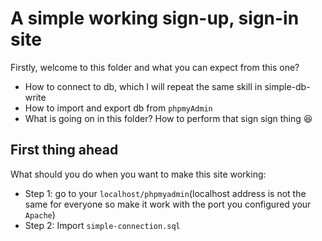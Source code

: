 # A simple working sign-up, sign-in site

Firstly, welcome to this folder and what you can expect from this one? 
* How to connect to db, which I will repeat the same skill in simple-db-write
* How to import and export db from `phpmyAdmin`
* What is going on in this folder? How to perform that sign sign thing :laughing:

## First thing ahead
What should you do when you want to make this site working: 
* Step 1: go to your `localhost/phpmyadmin`(localhost address is not the same for everyone so make it work with the port you configured your `Apache`)
* Step 2: Import `simple-connection.sql`

